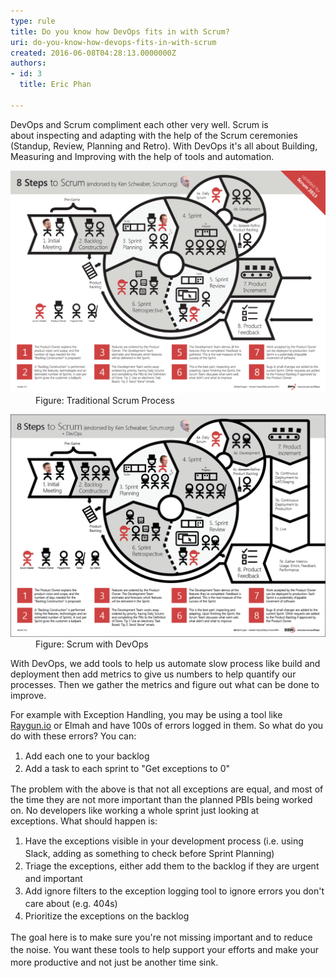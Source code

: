 ```yaml
---
type: rule
title: Do you know how DevOps fits in with Scrum?
uri: do-you-know-how-devops-fits-in-with-scrum
created: 2016-06-08T04:28:13.0000000Z
authors:
- id: 3
  title: Eric Phan

---
```




<span class='intro'> DevOps and Scrum compliment each other very well. Scrum is about&#160;inspecting and adapting with the help of the Scrum ceremonies (Standup, Review, Planning and Retro). With DevOps it's all about Building, Measuring and Improving with the help of tools and automation. <dl class="image"><dt><img src="2016-06-08_14-33-24.png" alt="2016-06-08_14-33-24.png" style="width&#58;800px;" /></dt><dd>Figure&#58; Traditional Scrum Process</dd></dl><dl class="goodImage"><dt><img src="2016-06-08_14-30-33.png" alt="2016-06-08_14-30-33.png" style="width&#58;800px;" /> </dt><dd>Figure&#58; Scrum with DevOps </dd></dl><p>With DevOps, we add tools to help us automate slow process like build and deployment then add metrics to give us numbers to help quantify our processes. Then we gather the metrics and figure out what can be done to improve. <br></p> </span>

<p class="ssw15-rteElement-P">​​For example with Exception Handling, you may be using a tool like <a href="/_layouts/15/FIXUPREDIRECT.ASPX?WebId=3dfc0e07-e23a-4cbb-aac2-e778b71166a2&amp;TermSetId=07da3ddf-0924-4cd2-a6d4-a4809ae20160&amp;TermId=0523c65b-2fe6-4e7b-a232-0fc3c9440447">Raygun.io​</a> or Elmah and have 100s of errors logged in them. So what do you do with these errors? You can&#58;<br></p><ol><li><span style="line-height&#58;20px;">Add each one to your backlog</span><br></li><li><span style="line-height&#58;20px;">Add a task to each sprint to &quot;Get exceptions to 0&quot;</span><span style="line-height&#58;20px;">​​​</span></li></ol><p></p><p class="ssw15-rteElement-P">The problem with the above is that not all exceptions are equal, and&#160;most of the time they are not more important than the planned PBIs being worked on. No developers like working a whole sprint just looking at exceptions.&#160;What should happen is&#58;</p><ol><li><span style="line-height&#58;20px;">Have the&#160;exceptions visible in your development process</span><span style="line-height&#58;20px;">&#160;(i.e. using Slack, adding as something to check before Sprint Planning)</span><br></li><li><span style="line-height&#58;20px;">Triage the exceptions</span><span style="line-height&#58;20px;">, either add them to the backlog if they are urgent and important</span><br></li><li><span style="line-height&#58;20px;">Add ignore&#160;filters to the exception logging tool to ignore errors you don't care about (e.g. 404s)</span><br></li><li><span style="line-height&#58;20px;">Prioritize the exceptions on the backlog</span></li></ol><p><span style="line-height&#58;20px;">​The goal here is to make sure you're not missing important and to reduce the noise. You want these tools to help support your efforts and make your more productive&#160;and not just be another time sink.</span></p>


